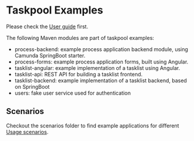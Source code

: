 # Taskpool Examples

Please check the [User guide](https://www.holunda.io/camunda-bpm-taskpool/wiki/user-guide/) first.

The following Maven modules are part of taskpool examples: 

  * process-backend: example process application backend module, using Camunda SpringBoot starter.
  * process-forms: example process application forms, built using Angular.
  * tasklist-angular: example implementation of a tasklist using Angular.
  * tasklist-api: REST API for building a tasklist frontend.
  * tasklist-backend: example implementation of a tasklist backend, based on SpringBoot
  * users: fake user service used for authentication

## Scenarios

Checkout the scenarios folder to find example applications for different [Usage scenarios](https://www.holunda.io/camunda-bpm-taskpool/wiki/user-guide/scenarios/). 
